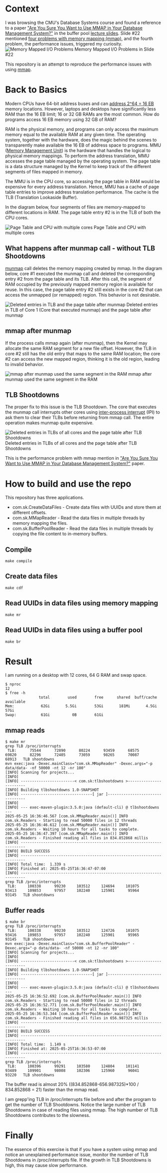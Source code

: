 # Context
I was browsing the CMU's Database Systems course and found a reference to a paper
["Are You Sure You Want to Use MMAP in Your Database Management System?"](https://db.cs.cmu.edu/mmap-cidr2022/)
in the buffer pool [lecture slides](https://15445.courses.cs.cmu.edu/fall2024/slides/06-bufferpool.pdf).
Slide #22 mentioned [four problems with memory mapping (mmap)](docs/cmu-db-bufferpool-slide22.png),
and the fourth problem, the performance issues, triggered my curiosity.
![Memory Mapped I/O Problems](docs/cmu-db-bufferpool-slide22.png) Memory Mapped I/O Problems in Slide #22

This repository is an attempt to reproduce the performance issues with using [mmap](https://en.wikipedia.org/wiki/Mmap).

# Back to Basics
Modern CPUs have 64-bit address buses and can [address 2^64 = 16 EB](https://en.wikipedia.org/wiki/64-bit_computing#Limits_of_processors)
memory locations. However, laptops and desktops have significantly less RAM than the 16 EB limit;
16 or 32 GB RAMs are the most common. How do programs access 16 EB memory using 32 GB of RAM?

RAM is the physical memory, and programs can only access the maximum memory equal to the available RAM
at any given time. The operating system, together with the hardware, does the magic behind the scenes to
transparently make available the 16 EB of address space to programs. MMU ([Memory Management Unit](https://en.wikipedia.org/wiki/Memory_management_unit))
is the hardware that handles the logical to physical memory mappings. To perform the address translation,
MMU accesses the page table managed by the operating system. The page table is a data structure managed
by the Kernel to keep track of the different segments of files mapped in memory.

The MMU is in the CPU core, so accessing the page table in RAM would be expensive for every address
translation. Hence, MMU has a cache of page table entries to improve address translation performance.
The cache is the TLB (Translation Lookaside Buffer).

In the diagram below, four segments of files are memory-mapped to different locations in RAM. The page table entry #2 is
in the TLB of both the CPU cores.

![Page Table and CPU with multiple cores](docs/page-table-cpu-tlb.png) Page Table and CPU with multiple cores

## What happens after munmap call - without TLB Shootdowns
[munmap](https://en.wikipedia.org/wiki/Mmap) call deletes the memory mapping created by mmap. In the diagram below,
core #1 executed the munmap call and deleted the corresponding entry #2 from the page table and its TLB. After this
call, the segment of RAM occupied by the previously mapped memory region is available for reuse. In this case, the
page table entry #2 still exists in the core #2 that can access the unmapped (or remapped) region. This behavior is not desirable. 

![Deleted entries in TLB and the page table after munmap](docs/after-munmap.png) Deleted entries in TLB of Core 1 (Core that executed munmap) and the page table after munmap

## mmap after munmap
If the process calls mmap again (after munmap), then the Kernel may allocate the same RAM segment for a new file offset.
However, the TLB in core #2 still has the old entry that maps to the same RAM location; the core #2 can access the new
mapped region, thinking it is the old region, leading to invalid behavior.

![mmap after munmap used the same segment in the RAM](docs/mmap-after-munmap.png) mmap after munmap used the same segment in the RAM

## TLB Shootdowns
The proper fix to this issue is the TLB Shootdown. The core that executes the munmap call interrupts other cores
using [inter-process interrupt](https://en.wikipedia.org/wiki/Inter-processor_interrupt) (IPI) to ask them to clear
their TLBs before returning from mmap call. The entire operation makes munmap quite expensive.

![Deleted entries in TLBs of all cores and the page table after TLB Shootdowns](docs/tlb-shootdowns.png) Deleted entries in TLBs of all cores and the page table after TLB Shootdowns

This is the performance problem with mmap mention in ["Are You Sure You Want to Use MMAP in Your Database Management System?"](https://db.cs.cmu.edu/mmap-cidr2022/) paper.

# How to build and use the repo
This repository has three applications.
* com.sk.CreateDataFiles - Create data files with UUIDs and store them at different offsets.
* com.sk.MMapReader - Read the data files in multiple threads by memory mapping the files.
* com.sk.BufferPoolReader - Read the data files in multiple threads by copying the file content to in-memory buffers.

## Compile
`make compile`

## Create data files
`make cdf`

## Read UUIDs in data files using memory mapping
`make mr`

## Read UUIDs in data files using a buffer pool
`make br`

# Result

I am running on a desktop with 12 cores, 64 G RAM and swap space.
```
$ nproc
12
$ free -h
               total        used        free      shared  buff/cache   available
Mem:            62Gi       5.5Gi        53Gi       181Mi       4.5Gi        57Gi
Swap:           61Gi          0B        61Gi
```

## mmap reads
```
$ make mr
grep TLB /proc/interrupts
 TLB:      75544      72890      80224      93459      68575      69820      82296      72405      73059      98265      70087      68913   TLB shootdowns
mvn exec:java -Dexec.mainClass="com.sk.MMapReader" -Dexec.args="-p data/data- -nf 50000 -nt 12 -nr 100"
[INFO] Scanning for projects...
[INFO] 
[INFO] ------------------------< com.sk:tlbshootdowns >------------------------
[INFO] Building tlbshootdowns 1.0-SNAPSHOT
[INFO] --------------------------------[ jar ]---------------------------------
[INFO] 
[INFO] --- exec-maven-plugin:3.5.0:java (default-cli) @ tlbshootdowns ---
2025-05-25 16:36:46.567 [com.sk.MMapReader.main()] INFO  com.sk.Readers - Starting to read 50000 files in 12 threads
2025-05-25 16:36:46.612 [com.sk.MMapReader.main()] INFO  com.sk.Readers - Waiting 10 hours for all tasks to complete.
2025-05-25 16:36:47.397 [com.sk.MMapReader.main()] INFO  com.sk.Readers - Finished reading all files in 834.852868 millis
[INFO] ------------------------------------------------------------------------
[INFO] BUILD SUCCESS
[INFO] ------------------------------------------------------------------------
[INFO] Total time:  1.339 s
[INFO] Finished at: 2025-05-25T16:36:47-07:00
[INFO] ------------------------------------------------------------------------
grep TLB /proc/interrupts
 TLB:     100338      99230     103512     124694     101075      93413     109853      97957     102240     125901      95964      93145   TLB shootdowns
```

## Buffer reads
```
$ make br
grep TLB /proc/interrupts
 TLB:     100338      99230     103512     124726     101075      93416     109853      97957     102240     125901      95965      93145   TLB shootdowns
mvn exec:java -Dexec.mainClass="com.sk.BufferPoolReader" -Dexec.args="-p data/data- -nf 50000 -nt 12 -nr 100"
[INFO] Scanning for projects...
[INFO] 
[INFO] ------------------------< com.sk:tlbshootdowns >------------------------
[INFO] Building tlbshootdowns 1.0-SNAPSHOT
[INFO] --------------------------------[ jar ]---------------------------------
[INFO] 
[INFO] --- exec-maven-plugin:3.5.0:java (default-cli) @ tlbshootdowns ---
2025-05-25 16:36:52.692 [com.sk.BufferPoolReader.main()] INFO  com.sk.Readers - Starting to read 50000 files in 12 threads
2025-05-25 16:36:52.771 [com.sk.BufferPoolReader.main()] INFO  com.sk.Readers - Waiting 10 hours for all tasks to complete.
2025-05-25 16:36:53.344 [com.sk.BufferPoolReader.main()] INFO  com.sk.Readers - Finished reading all files in 656.987325 millis
[INFO] ------------------------------------------------------------------------
[INFO] BUILD SUCCESS
[INFO] ------------------------------------------------------------------------
[INFO] Total time:  1.149 s
[INFO] Finished at: 2025-05-25T16:36:53-07:00
[INFO] ------------------------------------------------------------------------
grep TLB /proc/interrupts
 TLB:     100396      99291     103580     124804     101141      93489     109901      98008     102306     125960      96041      93220   TLB shootdowns
```

The buffer read is almost 20% ((834.852868-656.987325)*100 / 834.852868 = 21) faster than the mmap read.

I am grepp'ing TLB in /proc/interrupts file before and after the program to get the number of TLB Shootdowns.
Notice the large number of TLB Shootdowns in case of reading files using mmap. The high number of TLB Shootdowns
contributes to the slowness.

# Finally
The essence of this exercise is that if you have a system using mmap and notice an unexplained performance issue,
monitor the number of TLB Shootdowns in /proc/interrupts file. If the growth in TLB Shootdowns is high,
this may cause slow performance.
